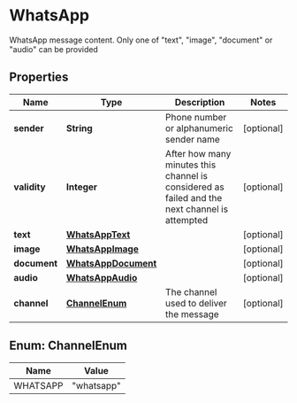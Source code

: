 

# WhatsApp

WhatsApp message content.   Only one of \"text\", \"image\", \"document\" or \"audio\" can be provided
## Properties

Name | Type | Description | Notes
------------ | ------------- | ------------- | -------------
**sender** | **String** | Phone number or alphanumeric sender name |  [optional]
**validity** | **Integer** | After how many minutes this channel is   considered as failed and the next channel is attempted |  [optional]
**text** | [**WhatsAppText**](WhatsAppText.md) |  |  [optional]
**image** | [**WhatsAppImage**](WhatsAppImage.md) |  |  [optional]
**document** | [**WhatsAppDocument**](WhatsAppDocument.md) |  |  [optional]
**audio** | [**WhatsAppAudio**](WhatsAppAudio.md) |  |  [optional]
**channel** | [**ChannelEnum**](#ChannelEnum) | The channel used to deliver the message |  [optional]



## Enum: ChannelEnum

Name | Value
---- | -----
WHATSAPP | &quot;whatsapp&quot;



